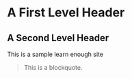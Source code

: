 <h1> A First Level Header</h1>
<h2> A Second Level Header</h2>

<p>This is  a sample learn enough site</p>
<blockquote> This is a blockquote.</blockquote>
